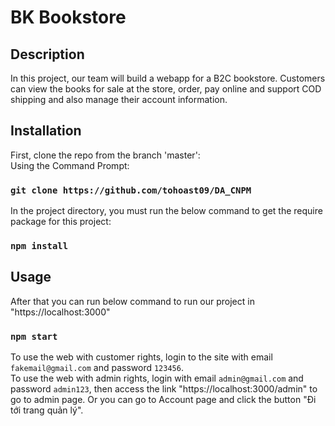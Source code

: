 # BK Bookstore
## Description
In this project, our team will build a webapp for a B2C bookstore. Customers can view the books for sale at the store, order, pay online and support COD shipping and also manage their account information. 
## Installation
First, clone the repo from the branch 'master':<br/>
Using the Command Prompt: 
### `git clone https://github.com/tohoast09/DA_CNPM`

In the project directory, you must run the below command to get the require package for this project:

### `npm install`
## Usage
After that you can run below command to run our project in "https://localhost:3000"
### `npm start`
To use the web with customer rights, login to the site with email `fakemail@gmail.com` and password `123456`.<br/>
To use the web with admin rights, login with email `admin@gmail.com` and password `admin123`, then access the link "https://localhost:3000/admin" to go to admin page. Or you can go to Account page and click the button "Đi tới trang quản lý".

